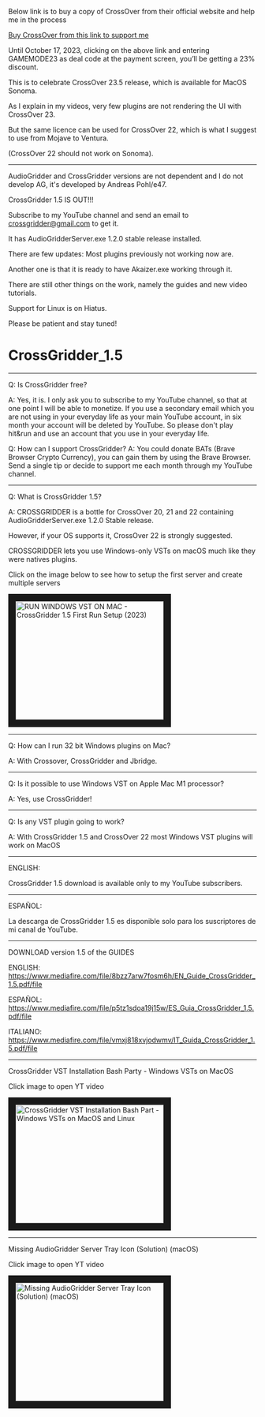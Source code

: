 Below link is to buy a copy of CrossOver from their official website and help me in the process

<a href="https://www.codeweavers.com/store?ad=1009">Buy CrossOver from this link to support me </a>

Until October 17, 2023, clicking on the above link and entering GAMEMODE23 as deal code at the payment screen, you’ll be getting a 23% discount. 

This is to celebrate CrossOver 23.5 release, which is available for MacOS Sonoma.


As I explain in my videos, very few plugins are not rendering the UI with CrossOver 23. 

But the same licence can be used for CrossOver 22, which is what I suggest to use from Mojave to Ventura.

(CrossOver 22 should not work on Sonoma). 
********************************************************************************************************

AudioGridder and CrossGridder versions are not dependent and I do not develop AG, it's developed by Andreas Pohl/e47.

CrossGridder 1.5 IS OUT!!! 

Subscribe to my YouTube channel and send an email to crossgridder@gmail.com to get it.

It has AudioGridderServer.exe 1.2.0 stable release installed.

There are few updates: Most plugins previously not working now are.

Another one is that it is ready to have Akaizer.exe working through it.

There are still other things on the work, namely the guides and new video tutorials.

Support for Linux is on Hiatus.

Please be patient and stay tuned!

# CrossGridder_1.5

********************************************************************************************************
Q: Is CrossGridder free?

A: Yes, it is. I only ask you to subscribe to my YouTube channel, so that at one point I will be able to
monetize. 
If you use a secondary email which you are not using in your everyday life as your main YouTube account, 
in six month your account will be deleted by YouTube. So please don't play hit&run and use an account that 
you use in your everyday life.

Q: How can I support CrossGridder?
A: You could donate BATs (Brave Browser Crypto Currency), you can gain them by using the Brave Browser. 
Send a single tip or decide to support me each month through my YouTube channel. 

**********************************************************************************************************
Q: What is CrossGridder 1.5?

A: CROSSGRIDDER is a bottle for CrossOver 20, 21 and 22 containing AudioGridderServer.exe 1.2.0 Stable release.

However, if your OS supports it, CrossOver 22 is strongly suggested.

CROSSGRIDDER lets you use Windows-only VSTs on macOS much like they were natives plugins. 

Click on the image below to see how to setup 
the first server and create multiple servers 

<a href="http://www.youtube.com/watch?feature=player_embedded&v=prqwdWCmJGU
" target="_blank"><img src="http://img.youtube.com/vi/prqwdWCmJGU/0.jpg" 
alt="RUN WINDOWS VST ON MAC - CrossGridder 1.5 First Run Setup (2023)" width="300" height="240" border="15" /></a>

********************************************************************************************************

Q: How can I run 32 bit Windows plugins on Mac? 

A: With Crossover, CrossGridder and Jbridge.

********************************************************************************************************

Q: Is it possible to use Windows VST on Apple Mac M1 processor? 

A: Yes, use CrossGridder!

********************************************************************************************************

Q: Is any VST plugin going to work? 

A: With CrossGridder 1.5 and CrossOver 22 most Windows VST plugins will work on MacOS

********************************************************************************************************

ENGLISH:

CrossGridder 1.5 download is available only to my YouTube subscribers.

********************************************************************************************************

ESPAÑOL:

La descarga de CrossGridder 1.5 es disponible solo para los suscriptores de mi canal de YouTube. 

********************************************************************************************************

DOWNLOAD version 1.5 of the GUIDES

ENGLISH: https://www.mediafire.com/file/8bzz7arw7fosm6h/EN_Guide_CrossGridder_1.5.pdf/file

ESPAÑOL: https://www.mediafire.com/file/p5tz1sdoa19j15w/ES_Guia_CrossGridder_1.5.pdf/file

ITALIANO: https://www.mediafire.com/file/vmxj818xvjodwmv/IT_Guida_CrossGridder_1.5.pdf/file
          
********************************************************************************************************
CrossGridder VST Installation Bash Party - Windows VSTs on MacOS

Click image to open YT video

<a href="http://www.youtube.com/watch?feature=player_embedded&v=pP4O43gaFVM
" target="_blank"><img src="http://img.youtube.com/vi/pP4O43gaFVM/0.jpg" 
alt="CrossGridder VST Installation Bash Part - Windows VSTs on MacOS and Linux" width="300" height="240" border="15" /></a>

********************************************************************************************************
Missing AudioGridder Server Tray Icon (Solution) (macOS)

Click image to open YT video

<a href="http://www.youtube.com/watch?feature=player_embedded&v=tWW7ufgHPjY
" target="_blank"><img src="http://img.youtube.com/vi/tWW7ufgHPjY/0.jpg" 
alt="Missing AudioGridder Server Tray Icon (Solution) (macOS)" width="300" height="240" border="15" /></a>


